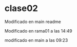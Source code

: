 # clase02

Modificado en main readme

Modificado en rama01 a las 14:49

modificado en main a las 09:23
